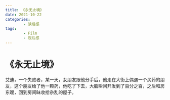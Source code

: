 ```yaml
---
title: 《永无止境》
date: 2021-10-22
categories:
        - 读后感
tags:
        - Film
        - 观后感
---
```


# 《永无止境》

艾迪，一个失败者，某一天，女朋友跟他分手后，他走在大街上偶遇一个买药的朋友，这个朋友给了他一颗药，他吃了下去，大脑瞬间开发到了百分之百，之后和房东暧，回到房间昧收拾杂乱的屋子。
